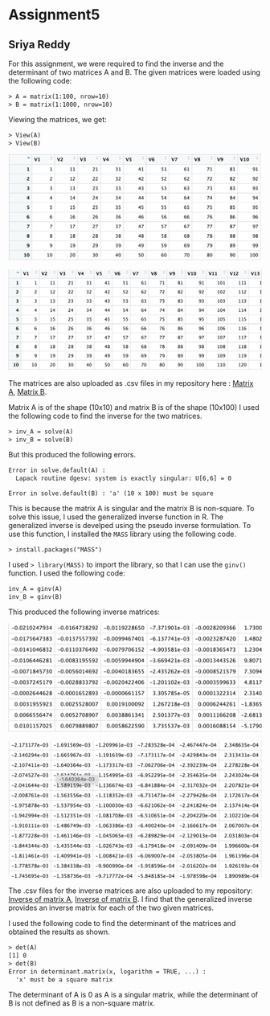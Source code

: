 # Assignment5
## Sriya Reddy 

For this assignment, we were required to find the inverse and the determinant of two matrices A and B. 
The given matrices were loaded using the following code:
```
> A = matrix(1:100, nrow=10)
> B = matrix(1:1000, nrow=10)
```
Viewing the matrices, we get:
```
> View(A)
> View(B)
```

![Matrix A](https://github.com/venatisriya/assignment5/blob/main/mat_A.png)


![Part of Matrix B](https://github.com/venatisriya/assignment5/blob/main/mat_B.png)

The matrices are also uploaded as .csv files in my repository here : [Matrix A](https://github.com/venatisriya/assignment5/blob/main/MatA.csv), [Matrix B](https://github.com/venatisriya/assignment5/blob/main/MatB.csv).

Matrix A is of the shape (10x10) and matrix B is of the shape (10x100)
I used the following code to find the inverse for the two matrices. 

```
> inv_A = solve(A)
> inv_B = solve(B)
```
But this produced the following errors.
```
Error in solve.default(A) : 
  Lapack routine dgesv: system is exactly singular: U[6,6] = 0
```

```
Error in solve.default(B) : 'a' (10 x 100) must be square
```
This is because the matrix A is singular and the matrix B is non-square. 
To solve this issue, I used the generalized inverse function in R. The generalized inverse is develped using the pseudo inverse formulation.
To use this function, I installed the `MASS` library using the following code. 
```
> install.packages("MASS")
```
I used `> library(MASS)` to import the library, so that I can use the `ginv()` function. I used the following code:
```
inv_A = ginv(A)
inv_B = ginv(B)
```
This produced the following inverse matrices:

![Inverse of Matrix A](https://github.com/venatisriya/assignment5/blob/main/Inv_A_pic.png)


![Part of inverse of Matrix B](https://github.com/venatisriya/assignment5/blob/main/Inv_B_pic.png)

The .csv files for the inverse matrices are also uploaded to my repository: [Inverse of matrix A](https://github.com/venatisriya/assignment5/blob/main/Inv_A.csv), [Inverse of matrix B](https://github.com/venatisriya/assignment5/blob/main/Inv_B.csv).
I find that the generalized inverse provides an inverse matrix for each of the two given matrices. 

I used the following code to find the determinant of the matrices and obtained the results as shown. 
```
> det(A)
[1] 0
> det(B)
Error in determinant.matrix(x, logarithm = TRUE, ...) : 
  'x' must be a square matrix
```
The determinant of A is 0 as A is a singular matrix, while the determinant of B is not defined as B is a non-square matrix. 










